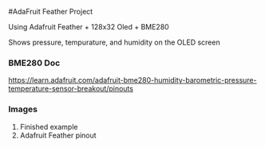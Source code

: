 #AdaFruit Feather Project

Using Adafruit Feather + 128x32 Oled + BME280

Shows pressure, tempurature, and humidity on the OLED screen

### BME280 Doc
https://learn.adafruit.com/adafruit-bme280-humidity-barometric-pressure-temperature-sensor-breakout/pinouts

### Images
1. Finished example
2. Adafruit Feather pinout

